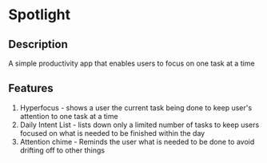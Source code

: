# Spotlight
## Description
A simple productivity app that enables users to focus on one task at a time

## Features
1. Hyperfocus - shows a user the current task being done to keep user's attention to one task at a time
2. Daily Intent List - lists down only a limited number of tasks to keep users focused on what is needed to be finished within the day
3. Attention chime - Reminds the user what is needed to be done to avoid drifting off to other things